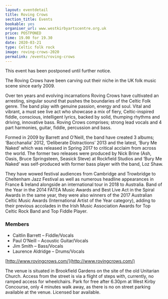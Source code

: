 ```yaml
---
layout: eventdetail
title: Roving Crows
section_title: Events
bookable: yes
organiser_url: www.westkirbyartscentre.org.uk
price: POSTPONED
time: 19.00 for 19.30
date: 2020-03-21
type: Celtic folk rock
image: roving-crows-2020
permalink: /events/roving-crows
---
```


This event has been postponed until further notice.

The Roving Crows have been carving out their niche in the UK folk music scene since early 2009.

Over ten years and evolving incarnations Roving Crows have cultivated an arresting, singular sound that pushes the boundaries of the Celtic Folk genre. The band play with
genuine passion, energy and soul. Vital and vibrant, a must see live act who showcase a mix of fiery, Celtic-inspired fiddle, conscious, intelligent lyrics, backed by solid, thumping rhythms and driving, innovative bass. Roving Crows comprises; strong lead vocals and 4 part harmonies, guitar, fiddle, percussion and bass.

Formed in 2009 by Barrett and O’Neill, the band have created 3 albums; ‘Bacchanalia’ 2012, ‘Deliberate Distractions’ 2013 and the latest, ‘Bury Me Naked’ which was released in Spring
2017 to critical acclaim from across the world. The former two releases were produced by Nick Brine (Ash, Oasis, Bruce Springsteen, Seasick Steve) at Rockfield Studios and ‘Bury Me Naked’ was self-produced with former bass player with the band, Loz Shaw.

They have wowed festival audiences from Cambridge and Trowbridge to Cheltenham Jazz Festival as well as numerous headline appearances in France & Ireland alongside an
international tour in 2018 to Australia.  Band of the Year in the 2014 FATEA Music Awards and Best Live Act in the Spiral Awards in the same year, they were also winners of the 2017
Australian Celtic Music Awards (International Artist of the Year category), adding to their previous accolades in the Irish Music Association Awards for Top Celtic Rock Band and
Top Fiddle Player.

### Members

- Caitlin Barrett – Fiddle/Vocals
- Paul O’Neill – Acoustic Guitar/Vocals
- Jim Smith – Bass/Vocals
- Laurence Aldridge – Drums/Vocals

[http://www.rovingcrows.com/](http://www.rovingcrows.com/)

The venue is situated in Brookfield Gardens on the site of the old Unitarian Church. Access from the street is via a flight of steps with, currently, no ramped access for wheelchairs.
Park for free after 6.30pm at West Kirby Concourse, only 4 minutes walk away, as there is no on street parking available at the venue. Licensed bar available.
